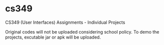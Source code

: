 # cs349
CS349 (User Interfaces) Assignments - Individual Projects

Original codes will not be uploaded considering school policy.
To demo the projects, excutable jar or apk will be uploaded.
